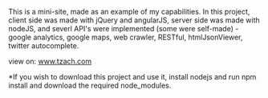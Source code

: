This is a mini-site, made as an example of my capabilities.
In this project, client side was made with jQuery and angularJS, server side was made with nodeJS,
and severl API's were implemented (some were self-made) - google analytics, google maps, web crawler, RESTful, htmlJsonViewer, twitter autocomplete.

view on: www.tzach.com


*If you wish to download this project and use it, install nodejs and run npm install and download the required node_modules.
